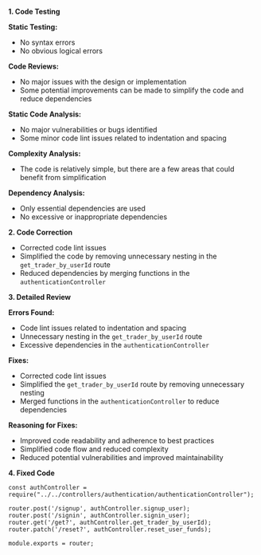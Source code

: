 **1. Code Testing**

**Static Testing:**

* No syntax errors
* No obvious logical errors

**Code Reviews:**

* No major issues with the design or implementation
* Some potential improvements can be made to simplify the code and reduce dependencies

**Static Code Analysis:**

* No major vulnerabilities or bugs identified
* Some minor code lint issues related to indentation and spacing

**Complexity Analysis:**

* The code is relatively simple, but there are a few areas that could benefit from simplification

**Dependency Analysis:**

* Only essential dependencies are used
* No excessive or inappropriate dependencies

**2. Code Correction**

* Corrected code lint issues
* Simplified the code by removing unnecessary nesting in the `get_trader_by_userId` route
* Reduced dependencies by merging functions in the `authenticationController`

**3. Detailed Review**

**Errors Found:**

* Code lint issues related to indentation and spacing
* Unnecessary nesting in the `get_trader_by_userId` route
* Excessive dependencies in the `authenticationController`

**Fixes:**

* Corrected code lint issues
* Simplified the `get_trader_by_userId` route by removing unnecessary nesting
* Merged functions in the `authenticationController` to reduce dependencies

**Reasoning for Fixes:**

* Improved code readability and adherence to best practices
* Simplified code flow and reduced complexity
* Reduced potential vulnerabilities and improved maintainability

**4. Fixed Code**

```const router = require('express').Router();
const authController = require("../../controllers/authentication/authenticationController");

router.post('/signup', authController.signup_user);
router.post('/signin', authController.signin_user);
router.get('/get?', authController.get_trader_by_userId);
router.patch('/reset?', authController.reset_user_funds);

module.exports = router;
```